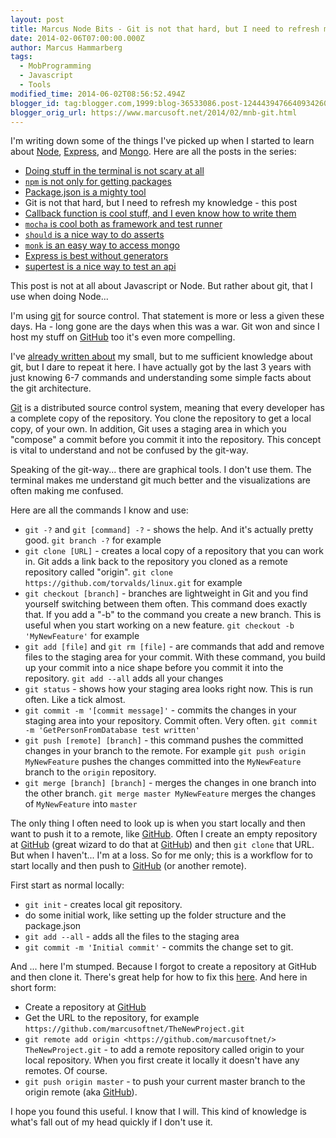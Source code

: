 ```yaml
---
layout: post
title: Marcus Node Bits - Git is not that hard, but I need to refresh my knowledge
date: 2014-02-06T07:00:00.000Z
author: Marcus Hammarberg
tags:
  - MobProgramming
  - Javascript
  - Tools
modified_time: 2014-06-02T08:56:52.494Z
blogger_id: tag:blogger.com,1999:blog-36533086.post-1244439476640934260
blogger_orig_url: https://www.marcusoft.net/2014/02/mnb-git.html
---
```


I'm writing down some of the things I've picked up when I started to learn about [Node](http://nodejs.org/), [Express](http://expressjs.com/), and [Mongo](http://www.mongodb.org/). Here are all the posts in the series:

- [Doing stuff in the terminal is not scary at all](https://www.marcusoft.net/2014/02/mnb-terminal.html)
- [`npm` is not only for getting packages](https://www.marcusoft.net/2014/02/mnb-npm.html)
- [Package.json is a mighty tool](https://www.marcusoft.net/2014/02/mnb-packagejson.html)
- Git is not that hard, but I need to refresh my knowledge - this post
- [Callback function is cool stuff, and I even know how to write them](https://www.marcusoft.net/2014/02/mnb-callbacks.html)
- [`mocha` is cool both as framework and test runner](https://www.marcusoft.net/2014/02/mnb-mocha.html)
- [`should` is a nice way to do asserts](https://www.marcusoft.net/2014/02/mnb-should.html)
- [`monk` is an easy way to access mongo](https://www.marcusoft.net/2014/02/mnb-monk.html)
- [Express is best without generators](https://www.marcusoft.net/2014/02/mnb-express.html)
- [supertest is a nice way to test an api](https://www.marcusoft.net/2014/02/mnb-supertest.html)

This post is not at all about Javascript or Node. But rather about git, that I use when doing Node...

I'm using [git](http://git-scm.com/) for source control. That statement is more or less a given these days. Ha - long gone are the days when this was a war. Git won and since I host my stuff on [GitHub](http://github.com/) too it's even more compelling.

I've [already written about](https://www.marcusoft.net/2013/08/OssAtMs.html) my small, but to me sufficient knowledge about git, but I dare to repeat it here. I have actually got by the last 3 years with just knowing 6-7 commands and understanding some simple facts about the git architecture.

[Git](http://git-scm.com/) is a distributed source control system, meaning that every developer has a complete copy of the repository. You clone the repository to get a local copy, of your own. In addition, Git uses a staging area in which you "compose" a commit before you commit it into the repository. This concept is vital to understand and not be confused by the git-way.

Speaking of the git-way... there are graphical tools. I don't use them. The terminal makes me understand git much better and the visualizations are often making me confused.

Here are all the commands I know and use:

- `git -?` and `git [command] -?` - shows the help. And it's actually pretty good. `git branch -?` for example
- `git clone [URL]` - creates a local copy of a repository that you can work in. Git adds a link back to the repository you cloned as a remote repository called "origin". `git clone https://github.com/torvalds/linux.git` for example
- `git checkout [branch]` - branches are lightweight in Git and you find yourself switching between them often. This command does exactly that. If you add a "-b" to the command you create a new branch. This is useful when you start working on a new feature. `git checkout -b 'MyNewFeature'` for example
- `git add [file]` and `git rm [file]` - are commands that add and remove files to the staging area for your commit. With these command, you build up your commit into a nice shape before you commit it into the repository. `git add --all` adds all your changes
- `git status` - shows how your staging area looks right now. This is run often. Like a tick almost.
- `git commit -m '[commit message]'` - commits the changes in your staging area into your repository. Commit often. Very often. `git commit -m 'GetPersonFromDatabase test written'`
- `git push [remote] [branch]` - this command pushes the committed changes in your branch to the remote. For example `git push origin MyNewFeature` pushes the changes committed into the `MyNewFeature` branch to the `origin` repository.
- `git merge [branch] [branch]` - merges the changes in one branch into the other branch. `git merge master MyNewFeature` merges the changes of `MyNewFeature` into `master`

The only thing I often need to look up is when you start locally and then want to push it to a remote, like [GitHub](http://github.com/). Often I create an empty repository at [GitHub](http://github.com/) (great wizard to do that at [GitHub](http://github.com/)) and then `git clone` that URL. But when I haven't... I'm at a loss. So for me only; this is a workflow for to start locally and then push to [GitHub](http://github.com/) (or another remote).

First start as normal locally:

- `git init` - creates local git repository.
- do some initial work, like setting up the folder structure and the package.json
- `git add --all` - adds all the files to the staging area
- `git commit -m 'Initial commit'` - commits the change set to git.

And ... here I'm stumped. Because I forgot to create a repository at GitHub and then clone it. There's great help for how to fix this [here](https://help.github.com/articles/adding-a-remote). And here in short form:

- Create a repository at [GitHub](http://github.com/)
- Get the URL to the repository, for example `https://github.com/marcusoftnet/TheNewProject.git`
- `git remote add origin <https://github.com/marcusoftnet/> TheNewProject.git` - to add a remote repository called origin to your local repository. When you first create it locally it doesn't have any remotes. Of course.
- `git push origin master` - to push your current master branch to the origin remote (aka [GitHub](http://github.com/)).

I hope you found this useful. I know that I will. This kind of knowledge is what's fall out of my head quickly if I don't use it.
